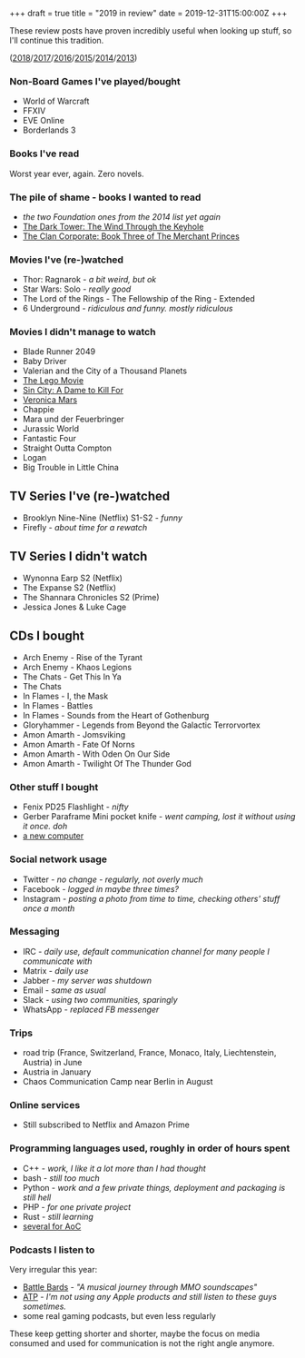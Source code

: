 +++
draft = true
title = "2019 in review"
date = 2019-12-31T15:00:00Z
+++

These review posts have proven incredibly useful when looking up stuff, so I'll continue this tradition.

([2018][yr2018]/[2017][yr2017]/[2016][yr2016]/[2015][yr2015]/[2014][yr2014]/[2013][yr2013])

[yr2018]: /blog/2018/2018-in-review/
[yr2017]: /blog/2017/2017-in-review/
[yr2016]: /blog/2016/2016-in-review/
[yr2015]: /blog/2015/2015-in-review/
[yr2014]: /blog/2014/2014-in-review/
[yr2013]: /blog/2014/2013-in-review/


### Non-Board Games I've played/bought

  * World of Warcraft
  * FFXIV
  * EVE Online
  * Borderlands 3


### Books I've read

Worst year ever, again. Zero novels.


### The pile of shame - books I wanted to read

  * *the two Foundation ones from the 2014 list yet again*
  * [The Dark Tower: The Wind Through the Keyhole](https://www.amazon.de/gp/product/3453410831/)
  * [The Clan Corporate:  Book Three of The Merchant Princes](https://www.amazon.de/gp/product/B001PSER1E/)


### Movies I've (re-)watched

  * Thor: Ragnarok - *a bit weird, but ok*
  * Star Wars: Solo - *really good*
  * The Lord of the Rings - The Fellowship of the Ring - Extended
  * 6 Underground - *ridiculous and funny. mostly ridiculous*


### Movies I didn't manage to watch

  * Blade Runner 2049
  * Baby Driver
  * Valerian and the City of a Thousand Planets
  * [The Lego Movie](http://www.imdb.com/title/tt1490017/)
  * [Sin City: A Dame to Kill For](http://www.imdb.com/title/tt0458481/)
  * [Veronica Mars](http://www.imdb.com/title/tt2771372/)
  * Chappie
  * Mara und der Feuerbringer
  * Jurassic World
  * Fantastic Four
  * Straight Outta Compton
  * Logan
  * Big Trouble in Little China


## TV Series I've (re-)watched

  * Brooklyn Nine-Nine (Netflix) S1-S2 - *funny*
  * Firefly - *about time for a rewatch*


## TV Series I didn't watch

  * Wynonna Earp S2 (Netflix)
  * The Expanse S2 (Netflix)
  * The Shannara Chronicles S2 (Prime)
  * Jessica Jones & Luke Cage


## CDs I bought

  * Arch Enemy - Rise of the Tyrant
  * Arch Enemy - Khaos Legions
  * The Chats - Get This In Ya
  * The Chats
  * In Flames - I, the Mask
  * In Flames - Battles
  * In Flames - Sounds from the Heart of Gothenburg
  * Gloryhammer - Legends from Beyond the Galactic Terrorvortex
  * Amon Amarth - Jomsviking
  * Amon Amarth - Fate Of Norns
  * Amon Amarth - With Oden On Our Side
  * Amon Amarth - Twilight Of The Thunder God


### Other stuff I bought

  * Fenix PD25 Flashlight - *nifty*
  * Gerber Paraframe Mini pocket knife - *went camping, lost it without using it once. doh*
  * [a new computer](/blog/2019/hardware-upgrade)


### Social network usage

  * Twitter - *no change - regularly, not overly much*
  * Facebook - *logged in maybe three times?*
  * Instagram - *posting a photo from time to time, checking others' stuff once a month*


### Messaging

  * IRC - *daily use, default communication channel for many people I communicate with*
  * Matrix - *daily use*
  * Jabber - *my server was shutdown*
  * Email - *same as usual*
  * Slack - *using two communities, sparingly*
  * WhatsApp - *replaced FB messenger*


### Trips

  * road trip (France, Switzerland, France, Monaco, Italy, Liechtenstein, Austria) in June
  * Austria in January
  * Chaos Communication Camp near Berlin in August


### Online services

  * Still subscribed to Netflix and Amazon Prime


### Programming languages used, roughly in order of hours spent

  * C++ - *work, I like it a lot more than I had thought*
  * bash - *still too much*
  * Python - *work and a few private things, deployment and packaging is still hell*
  * PHP - *for one private project*
  * Rust - *still learning*
  * [several for AoC](/blog/2019/advent-of-code-2019/)


### Podcasts I listen to

Very irregular this year:

  * [Battle Bards](http://battlebards.libsyn.com/) - *"A musical journey through MMO soundscapes"*
  * [ATP](http://atp.fm/) - *I'm not using any Apple products and still listen to these guys sometimes.*
  * some real gaming podcasts, but even less regularly

These keep getting shorter and shorter, maybe the focus on media consumed and used for
communication is not the right angle anymore.
